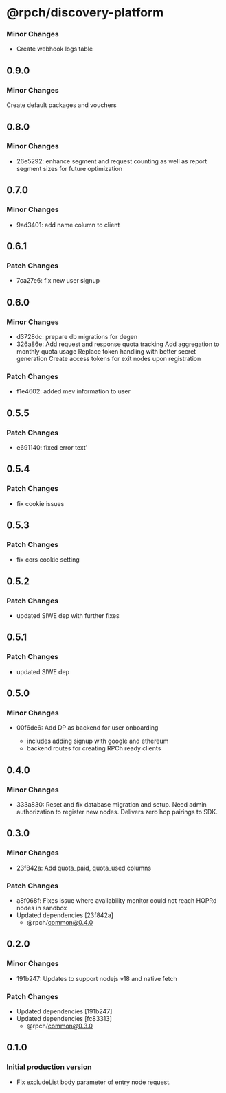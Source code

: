 # @rpch/discovery-platform

### Minor Changes

- Create webhook logs table

## 0.9.0

### Minor Changes

  Create default packages and vouchers

## 0.8.0

### Minor Changes

- 26e5292: enhance segment and request counting as well as report segment sizes for future optimization

## 0.7.0

### Minor Changes

- 9ad3401: add name column to client

## 0.6.1

### Patch Changes

- 7ca27e6: fix new user signup

## 0.6.0

### Minor Changes

- d3728dc: prepare db migrations for degen
- 326a86e: Add request and response quota tracking
  Add aggregation to monthly quota usage
  Replace token handling with better secret generation
  Create access tokens for exit nodes upon registration

### Patch Changes

- f1e4602: added mev information to user

## 0.5.5

### Patch Changes

- e691140: fixed error text'

## 0.5.4

### Patch Changes

- fix cookie issues

## 0.5.3

### Patch Changes

- fix cors cookie setting

## 0.5.2

### Patch Changes

- updated SIWE dep with further fixes

## 0.5.1

### Patch Changes

- updated SIWE dep

## 0.5.0

### Minor Changes

- 00f6de6: Add DP as backend for user onboarding

  - includes adding signup with google and ethereum
  - backend routes for creating RPCh ready clients

## 0.4.0

### Minor Changes

- 333a830: Reset and fix database migration and setup.
  Need admin authorization to register new nodes.
  Delivers zero hop pairings to SDK.

## 0.3.0

### Minor Changes

- 23f842a: Add quota_paid, quota_used columns

### Patch Changes

- a8f068f: Fixes issue where availability monitor could not reach HOPRd nodes in sandbox
- Updated dependencies [23f842a]
  - @rpch/common@0.4.0

## 0.2.0

### Minor Changes

- 191b247: Updates to support nodejs v18 and native fetch

### Patch Changes

- Updated dependencies [191b247]
- Updated dependencies [fc83313]
  - @rpch/common@0.3.0

## 0.1.0

### Initial production version

- Fix excludeList body parameter of entry node request.
